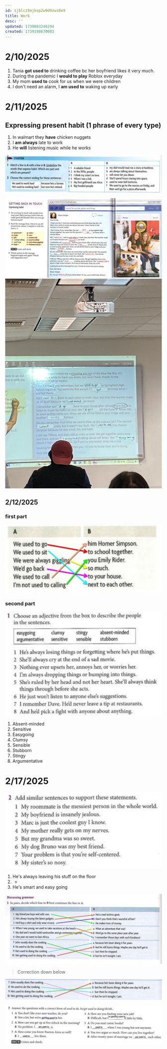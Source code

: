 ```yaml
---
id: sjblcz5mjkop2w9d9zws8e9
title: Work
desc: ''
updated: 1739803246294
created: 1739198670083
---
```

# 2/10/2025 
1. Tania **got used to** drinking coffee bc her boyfriend likes it very much.
2. During the pandemic I **would to play** Roblox everyday
3. My mom **used to** cook for us when we were children
4. I don't need an alarm, I **am used to** waking up early

# 2/11/2025
## Expressing present habit (1 phrase of every type)
1. In walmart they **have** chicken nuggets
2. I **am always** late to work
3. He **will** listening music while he works

![alt text](image-42.png)

![alt text](image-43.png)
![alt text](IMG_8192.jpeg)

## 2/12/2025
### first part
![alt text](image-44.png)

### second part
![alt text](image-45.png)

1. Absent-minded 
2. Sensitive 
3. Easygoing 
4. Clumsy 
5. Sensible 
6. Stubborn 
7. Stingy 
8. Argumentative 

# 2/17/2025
![alt text](image-46.png)
1. He's always leaving his stuff on the floor
2. -
3. He's smart and easy going

![alt text](image-47.png)
> Correction down below

![alt text](image-48.png)

![alt text](image-49.png)
